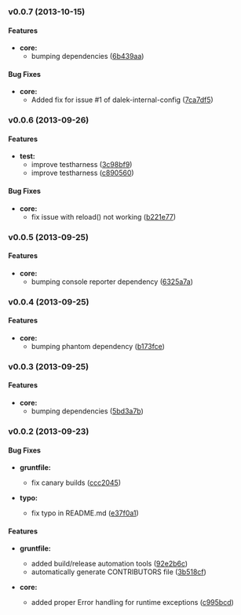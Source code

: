 <a name="v0.0.7"></a>
### v0.0.7 (2013-10-15)

#### Features

* **core:**
  * bumping dependencies ([6b439aa](https://github.com/dalekjs/dalek/commit/6b439aabbe5f1659e22a34a6c578ac5389000788))

#### Bug Fixes

* **core:**
  * Added fix for issue #1 of dalek-internal-config ([7ca7df5](https://github.com/dalekjs/dalek/commit/7ca7df54cc44ccc91ae2d8b797d915962c857042))

<a name="v0.0.6"></a>
### v0.0.6 (2013-09-26)

#### Features

* **test:**
  * improve testharness ([3c98bf9](https://github.com/dalekjs/dalek/commit/3c98bf919e4a9c2d23c1551b8e8690acf46290e0))
  * improve testharness ([c890560](https://github.com/dalekjs/dalek/commit/c89056024957c855fe7c856b7c1dfe2c399c85b5))

#### Bug Fixes

* **core:**
  * fix issue with reload() not working ([b221e77](https://github.com/dalekjs/dalek/commit/b221e77b6f5f27af74403330cce7f623164852a0))

<a name="v0.0.5"></a>
### v0.0.5 (2013-09-25)

#### Features

* **core:**
  * bumping console reporter dependency ([6325a7a](https://github.com/dalekjs/dalek/commit/6325a7a0f04c5fda7cac1c6e172453fdf59530d2))

<a name="v0.0.4"></a>
### v0.0.4 (2013-09-25)

#### Features

* **core:**
  * bumping phantom dependency ([b173fce](https://github.com/dalekjs/dalek/commit/b173fce963275102b42ce9ca322fb797981c373e))

<a name="v0.0.3"></a>
### v0.0.3 (2013-09-25)

#### Features

* **core:**
  * bumping dependencies ([5bd3a7b](https://github.com/dalekjs/dalek/commit/5bd3a7be590ed58e3972c6ae6aab0731567a44e5))

<a name="v0.0.2"></a>
### v0.0.2 (2013-09-23)

#### Bug Fixes

* **gruntfile:** 
  * fix canary builds ([ccc2045](https://github.com/dalekjs/dalek/commit/ccc20454e9d4dde64b6ecdc1b367ebdb9dd41f5e))

* **typo:**
  * fix typo in README.md ([e37f0a1](https://github.com/dalekjs/dalek/commit/e37f0a1c6620def7d966429bbfb3537866ac0753))

#### Features

* **gruntfile:**
  * added build/release automation tools ([92e2b6c](https://github.com/dalekjs/dalek/commit/92e2b6ca43b93db52d11ce259edd16067cedf69a))
  * automatically generate CONTRIBUTORS file ([3b518cf](https://github.com/dalekjs/dalek/commit/3b518cf3e5b22aaf7d8426aa0af9ae1a44c4c093))

* **core:**
  * added proper Error handling for runtime exceptions ([c995bcd](https://github.com/dalekjs/dalek/commit/c995bcd6e3f89764d26c25efe4e73f068ac45ad7))